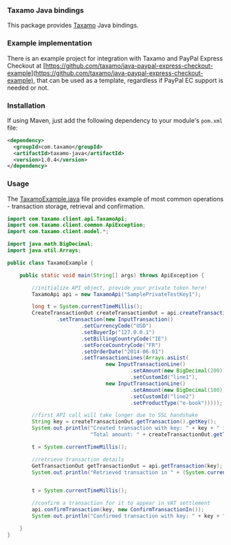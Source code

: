 ### Taxamo Java bindings

This package provides [Taxamo](http://www.taxamo.com/) Java bindings.

### Example implementation

There is an example project for integration with Taxamo and PayPal Express Checkout at [https://github.com/taxamo/java-paypal-express-checkout-example](https://github.com/taxamo/java-paypal-express-checkout-example), that can be used as a template, regardless if PayPal EC support is needed or not.

### Installation

If using Maven, just add the following dependency to your module's `pom.xml` file:

```xml
<dependency>
  <groupId>com.taxamo</groupId>
  <artifactId>taxamo-java</artifactId>
  <version>1.0.4</version>
</dependency>
```

### Usage

The [TaxamoExample.java](src/example/java/TaxamoExample.java) file provides example of most common operations - transaction
storage, retrieval and confirmation.

```java
import com.taxamo.client.api.TaxamoApi;
import com.taxamo.client.common.ApiException;
import com.taxamo.client.model.*;

import java.math.BigDecimal;
import java.util.Arrays;

public class TaxamoExample {

    public static void main(String[] args) throws ApiException {

        //initialize API object, provide your private token here!
        TaxamoApi api = new TaxamoApi("SamplePrivateTestKey1");

        long t = System.currentTimeMillis();
        CreateTransactionOut createTransactionOut = api.createTransaction(new CreateTransactionIn()
                .setTransaction(new InputTransaction()
                        .setCurrencyCode("USD")
                        .setBuyerIp("127.0.0.1")
                        .setBillingCountryCode("IE")
                        .setForceCountryCode("FR")
                        .setOrderDate("2014-06-01")
                        .setTransactionLines(Arrays.asList(
                                new InputTransactionLine()
                                        .setAmount(new BigDecimal(200))
                                        .setCustomId("line1"),
                                new InputTransactionLine()
                                        .setAmount(new BigDecimal(100))
                                        .setCustomId("line2")
                                        .setProductType("e-book")))));

        //first API call will take longer due to SSL handshake
        String key = createTransactionOut.getTransaction().getKey();
        System.out.println("Created transaction with key: " + key + " in " + (System.currentTimeMillis() - t) + "ms,\n" +
                           "Total amount: " + createTransactionOut.getTransaction().getTotalAmount());

        t = System.currentTimeMillis();

        //retrieve transaction details
        GetTransactionOut getTransactionOut = api.getTransaction(key);
        System.out.println("Retrieved transaction in " + (System.currentTimeMillis() - t) + "ms: " + getTransactionOut.getTransaction().getKey());


        t = System.currentTimeMillis();

        //confirm a transaction for it to appear in VAT settlement
        api.confirmTransaction(key, new ConfirmTransactionIn());
        System.out.println("Confirmed transaction with key: " + key + " in " + (System.currentTimeMillis() - t) + "ms");

    }
}
```
